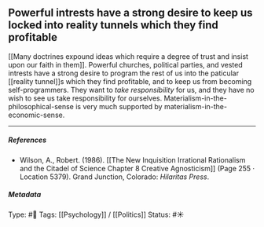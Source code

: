 ## Powerful intrests have a strong desire to keep us locked into reality tunnels which they find profitable  # 

[[Many doctrines expound ideas which require a degree of trust and insist upon our faith in them]]. Powerful churches, political parties, and vested intrests have a strong desire to program the rest of us into the paticular [[reality tunnel]]s which they find profitable, and to keep us from becoming self-programmers. They want to _take responsibility_ for us, and they have no wish to see us take responsibility for ourselves. Materialism-in-the-philosophical-sense is very much supported by materialism-in-the-economic-sense. 

___

##### References

- Wilson, A., Robert. (1986). [[The New Inquisition Irrational Rationalism and the Citadel of Science Chapter 8 Creative Agnosticism]] (Page 255 · Location 5379). Grand Junction, Colorado: _Hilaritas Press_.

##### Metadata

Type: #🔴 
Tags: [[Psychology]] / [[Politics]]
Status: #☀️ 
